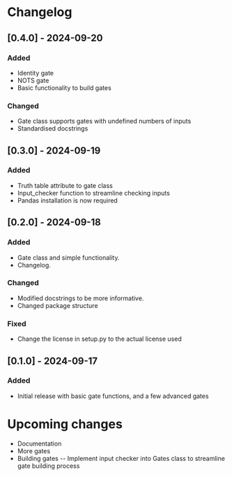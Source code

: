 # Changelog
## [0.4.0] - 2024-09-20
### Added
- Identity gate
- NOTS gate
- Basic functionality to build gates

### Changed
- Gate class supports gates with undefined numbers of inputs
- Standardised docstrings

## [0.3.0] - 2024-09-19
### Added
- Truth table attribute to gate class 
- Input_checker function to streamline checking inputs
- Pandas installation is now required

## [0.2.0] - 2024-09-18
### Added
- Gate class and simple functionality.
- Changelog.
### Changed
- Modified docstrings to be more informative.
- Changed package structure
### Fixed
- Change the license in setup.py to the actual license used

## [0.1.0] - 2024-09-17
### Added
- Initial release with basic gate functions, and a few advanced gates

# Upcoming changes
- Documentation
- More gates
- Building gates
-- Implement input checker into Gates class to streamline gate building process
